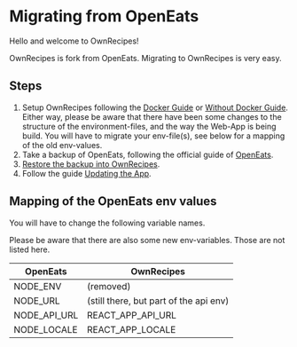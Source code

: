 # Migrating from OpenEats

Hello and welcome to OwnRecipes!

OwnRecipes is fork from OpenEats. Migrating to OwnRecipes is very easy.

## Steps

1. Setup OwnRecipes following the [Docker Guide](Running_the_App.md) or [Without Docker Guide](Running_the_App_Without_Docker.md). Either way, please be aware that there have been some changes to the structure of the environment-files, and the way the Web-App is being build. You will have to migrate your env-file(s), see below for a mapping of the old env-values.
2. Take a backup of OpenEats, following the official guide of [OpenEats](https://github.com/open-eats/OpenEats/docs/Taking_and_Restoring_Backups.md).
3. [Restore the backup into OwnRecipes](Taking_and_Restoring_Backups.md).
4. Follow the guide [Updating the App](Updating_the_App).

## Mapping of the OpenEats env values

You will have to change the following variable names.

Please be aware that there are also some new env-variables. Those are not listed here.

| OpenEats     | OwnRecipes |
| ------------ | ---------- |
| NODE_ENV     | (removed)  |
| NODE_URL     | (still there, but part of the api env) |
| NODE_API_URL | REACT_APP_API_URL |
| NODE_LOCALE  | REACT_APP_LOCALE  |
